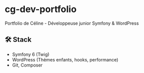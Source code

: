 # cg-dev-portfolio
Portfolio de Céline - Développeuse junior Symfony &amp; WordPress

## 🛠 Stack  
- Symfony 6 (Twig)  
- WordPress (Thèmes enfants, hooks, performance)  
- Git, Composer  
